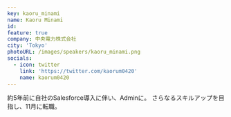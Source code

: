 ```yaml
---
key: kaoru_minami
name: Kaoru Minami
id: 
feature: true
company: 中央電力株式会社
city: 'Tokyo'
photoURL: /images/speakers/kaoru_minami.png
socials:
  - icon: twitter
    link: 'https://twitter.com/kaorum0420'
    name: kaorum0420
---
```

約5年前に自社のSalesforce導入に伴い、Adminに。
さらなるスキルアップを目指し、11月に転職。